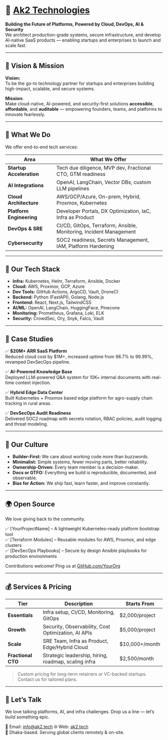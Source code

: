 # 🚀 [Ak2 Technologies](https://ak2.tech)

**Building the Future of Platforms, Powered by Cloud, DevOps, AI & Security**  
We architect production-grade systems, secure infrastructure, and develop AI-native SaaS products — enabling startups and enterprises to launch and scale fast.

---

## 🎯 Vision & Mission

**Vision:**  
To be the go-to technology partner for startups and enterprises building high-impact, scalable, and secure systems.

**Mission:**  
Make cloud-native, AI-powered, and security-first solutions **accessible**, **affordable**, and **auditable** — empowering founders, teams, and platforms to innovate fearlessly.

---

## 🧠 What We Do

We offer end-to-end tech services:

| Area                  | What We Offer                                                                       |
|-----------------------|--------------------------------------------------------------------------------------|
| **Startup Acceleration**| Tech due diligence, MVP dev, Fractional CTO, GTM readiness                         |
| **AI Integrations**    | OpenAI, LangChain, Vector DBs, custom LLM pipelines                                 |
| **Cloud Architecture** | AWS/GCP/Azure, On-prem, Hybrid, Proxmox, Kubernetes                                 |
| **Platform Engineering**| Developer Portals, DX Optimization, IaC, Infra as Product                          |
| **DevOps & SRE**       | CI/CD, GitOps, Terraform, Ansible, Monitoring, Incident Management                  |
| **Cybersecurity**      | SOC2 readiness, Secrets Management, IAM, Platform Hardening                         |

---

## 🧰 Our Tech Stack

- **Infra:** Kubernetes, Helm, Terraform, Ansible, Docker
- **Cloud:** AWS, Proxmox, GCP, Azure
- **Dev Tools:** GitHub Actions, ArgoCD, Vault, DroneCI
- **Backend:** Python (FastAPI), Golang, Node.js
- **Frontend:** React, Next.js, TailwindCSS
- **AI/ML:** OpenAI, LangChain, HuggingFace, Pinecone
- **Monitoring:** Prometheus, Grafana, Loki, ELK
- **Security:** CrowdSec, Ory, Snyk, Falco, Vault

---

## 💼 Case Studies

✅ **$20M+ ARR SaaS Platform**  
Reduced cloud cost by $1M+, increased uptime from 98.7% to 99.99%, revamped DevSecOps pipeline.

✅ **AI-Powered Knowledge Base**  
Deployed LLM-powered Q&A system for 10K+ internal documents with real-time context injection.

✅ **Hybrid Edge Data Center**  
Built Kubernetes + Proxmox based edge platform for agro-supply chain tracking in rural areas.

✅ **DevSecOps Audit Readiness**  
Delivered SOC2 roadmap with secrets rotation, RBAC policies, audit logging and threat modeling.

---

## 🌱 Our Culture

- **Builder-First:** We care about working code more than buzzwords.
- **Minimalist:** Simple systems, fewer moving parts, better reliability.
- **Ownership-Driven:** Every team member is a decision-maker.
- **Docs or GTFO:** Everything we build is reproducible, documented, and observable.
- **Bias for Action:** We ship fast, learn faster, and improve constantly.

---

## 🌍 Open Source

We love giving back to the community.

✅ [YourProjectName] – A lightweight Kubernetes-ready platform bootstrap tool  
✅ [Terraform Modules] – Reusable modules for AWS, Proxmox, and edge clusters  
✅ [DevSecOps Playbooks] – Secure by design Ansible playbooks for production environments

Contributions welcome! Ping us at [GitHub.com/YourOrg](#)

---

## 💰 Services & Pricing

| Tier           | Description                                              | Starts From      |
|----------------|-------------------------------------------------------   |------------------|
| **Essentials** | Infra setup, CI/CD, Monitoring, GitOps                   | $2,000/project   |
| **Growth**     | Security, Observability, Cost Optimization, AI APIs      | $5,000/project   |
| **Scale**      | SRE Team, Infra as Product, Edge/Hybrid Cloud            | $10,000+/month   |
| **Fractional CTO** | Strategic leadership, hiring, roadmap, scaling infra | $2,500/month    |

> Custom pricing for long-term retainers or VC-backed startups. Contact us for tailored plans.

---

## 💬 Let’s Talk

We love talking platforms, AI, and infra challenges. Drop us a line — let’s build something epic.

📧 Email: info@ak2.tech 
🌐 Web: [ak2.tech](https://ak2.tech)  
📍 Dhaka-based. Serving global clients remotely & on-site.
